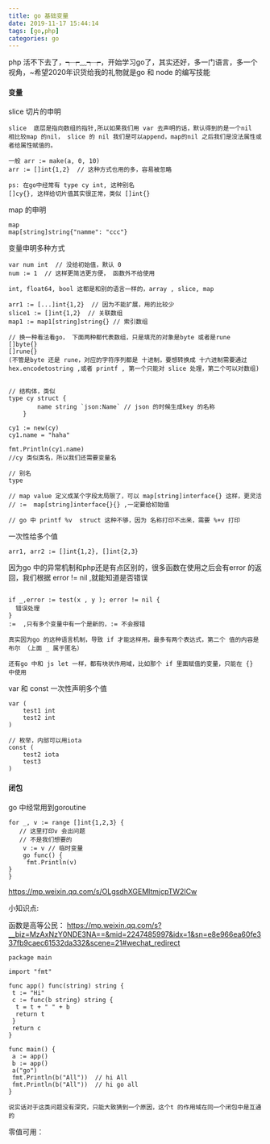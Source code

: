 ```yaml
---
title: go 基础变量
date: 2019-11-17 15:44:14
tags: [go,php]
categories: go
---
```


php 活不下去了，┭┮﹏┭┮，开始学习go了，其实还好，多一门语言，多一个视角，~希望2020年识货给我的礼物就是go 和 node 的编写技能

<!--more-->

#### 变量

slice 切片的申明

```
slice  底层是指向数组的指针,所以如果我们用 var 去声明的话，默认得到的是一个nil
相比较map 的nil， slice 的 nil 我们是可以append，map的nil 之后我们是没法属性或者给属性赋值的。

一般 arr := make(a, 0, 10)
arr := []int{1,2}  // 这种方式也用的多，容易被忽略

ps: 在go中经常有 type cy int, 这种别名
[]cy{}, 这样给切片值其实很正常，类似 []int{}
```



map 的申明

```
map
map[string]string{"namme": "ccc"}

```







变量申明多种方式

```
var num int  // 没给初始值，默认 0
num := 1  // 这样更简洁更方便， 函数外不给使用

int, float64, bool 这都是和别的语言一样的，array , slice, map

arr1 := [...]int{1,2}  // 因为不能扩展，用的比较少
slice1 := []int{1,2}  // 关联数组
map1 := map1[string]string{} // 索引数组

// 换一种看法看go， 下面两种都代表数组，只是填充的对象是byte 或者是rune
[]byte{}
[]rune{}
(不管是byte 还是 rune，对应的字符序列都是 十进制，要想转换成 十六进制需要通过 hex.encodetostring ,或者 printf , 第一个只能对 slice 处理，第二个可以对数组)


// 结构体，类似
type cy struct {
		name string `json:Name` // json 的时候生成key 的名称
	}

cy1 := new(cy)
cy1.name = "haha"

fmt.Println(cy1.name)
//cy 类似类名，所以我们还需要变量名

// 别名
type

// map value 定义成某个字段太局限了，可以 map[string]interface{} 这样，更灵活
// :=  map[string]interface{}{} ,一定要给初始值

// go 中 printf %v  struct 这种不够，因为 名称打印不出来，需要 %+v 打印

```

一次性给多个值

```
arr1, arr2 := []int{1,2}, []int{2,3}
```

因为go 中的异常机制和php还是有点区别的，很多函数在使用之后会有error 的返回，我们根据 error != nil ,就能知道是否错误

```

if _,error := test(x , y ); error != nil {
  错误处理
} 
:=  ,只有多个变量中有一个是新的，:= 不会报错

真实因为go 的这种语言机制，导致 if 才能这样用，最多有两个表达式，第二个 值的内容是布尔 （上面 _ 属于匿名）

还有go 中和 js let 一样，都有块状作用域，比如那个 if 里面赋值的变量，只能在 {} 中使用
```

var 和 const 一次性声明多个值

```
var (
	test1 int
	test2 int
)

// 枚举，内部可以用iota
const (
	test2 iota
	test3
)
```



#### 闭包

go 中经常用到goroutine

```
for _, v := range []int{1,2,3} {
   // 这里打印v 会出问题
   // 不是我们想要的
    v := v // 临时变量
    go func() {
  	 fmt.Println(v)
}  
}
```

https://mp.weixin.qq.com/s/OLgsdhXGEMltmjcpTW2ICw 

小知识点: 

函数是高等公民： https://mp.weixin.qq.com/s?__biz=MzAxNzY0NDE3NA==&mid=2247485997&idx=1&sn=e8e966ea60fe337fb9caec61532da332&scene=21#wechat_redirect

```
package main

import "fmt"

func app() func(string) string {
 t := "Hi"
 c := func(b string) string {
  t = t + " " + b
  return t
 }
 return c
}

func main() {
 a := app()
 b := app()
 a("go")
 fmt.Println(b("All"))  // hi All
 fmt.Println(b("All"))  // hi go all 
}

说实话对于这类问题没有深究，只能大致猜到一个原因，这个t 的作用域在同一个闭包中是互通的
```



零值可用：